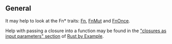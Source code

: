 ## General

It may help to look at the Fn\* traits:
[Fn](https://doc.rust-lang.org/std/ops/trait.Fn.html),
[FnMut](https://doc.rust-lang.org/std/ops/trait.FnMut.html) and
[FnOnce](https://doc.rust-lang.org/std/ops/trait.FnOnce.html).

Help with passing a closure into a function may be found in
the ["closures as input parameters" section](https://doc.rust-lang.org/stable/rust-by-example/fn/closures/input_parameters.html) of
[Rust by Example](https://doc.rust-lang.org/stable/rust-by-example/).
